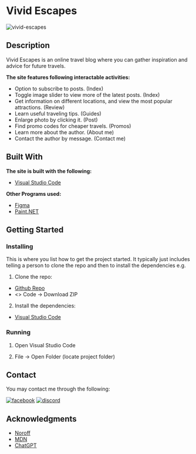# Vivid Escapes

<img src="https://i.ibb.co/93wv2qm/vivid-escapes.png" alt="vivid-escapes" border="0">

## Description

Vivid Escapes is an online travel blog where you can gather inspiration and advice for future travels.

<b>The site features following interactable activities:</b>

- Option to subscribe to posts. (Index)
- Toggle image slider to view more of the latest posts. (Index)
- Get information on different locations, and view the most popular attractions. (Review)
- Learn useful traveling tips. (Guides)
- Enlarge photo by clicking it. (Post)
- Find promo codes for cheaper travels. (Promos)
- Learn more about the author. (About me)
- Contact the author by message. (Contact me)

## Built With

<b>The site is built with the following:</b>

- [Visual Studio Code](https://code.visualstudio.com)

<b>Other Programs used:</b>
- [Figma](https://www.figma.com)
- [Paint.NET](https://www.getpaint.net)

## Getting Started

### Installing

This is where you list how to get the project started. It typically just includes telling a person to clone the repo and then to install the dependencies e.g.

1. Clone the repo:
- [Github Repo](https://github.com/Queenen/Vivid-Escapes)
- <> Code -> Download ZIP

2. Install the dependencies:
- [Visual Studio Code](https://code.visualstudio.com)


### Running

1. Open Visual Studio Code

2. File -> Open Folder (locate project folder)

## Contact

You may contact me through the following:

<a href="https://www.facebook.com/profile.php?id=100074747406376"><img src="https://i.ibb.co/7psNMJ8/facebook-1.png" alt="facebook" border="0"></a>
<a href="https://discordapp.com/users/745913715898974268"><img src="https://i.ibb.co/3CpyKTg/discord-1.png" alt="discord" border="0"></a>

## Acknowledgments

- [Noroff](https://www.noroff.no/)
- [MDN](https://developer.mozilla.org/en-US/)
- [ChatGPT](https://chat.openai.com/)
